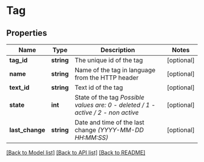 # Tag

## Properties
Name | Type | Description | Notes
------------ | ------------- | ------------- | -------------
**tag_id** | **string** | The unique id of the tag | [optional] 
**name** | **string** | Name of the tag in language from the HTTP header | [optional] 
**text_id** | **string** | Text id of the tag | [optional] 
**state** | **int** | State of the tag *Possible values are: 0 - deleted / 1 - active / 2 - non active* | [optional] 
**last_change** | **string** | Date and time of the last change *(YYYY-MM-DD HH:MM:SS)* | [optional] 

[[Back to Model list]](../../README.md#documentation-for-models) [[Back to API list]](../../README.md#documentation-for-api-endpoints) [[Back to README]](../../README.md)

